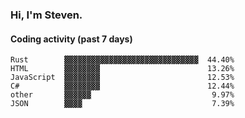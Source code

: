 ### Hi, I'm Steven.

#### Coding activity (past 7 days)
```
Rust        ▓▓▓▓▓▓▓▓▓▓▓▓▓▓▓▓▓▓▓▓▓▓▓▓▓▓▓▓▓▓  44.40%
HTML        ▓▓▓▓▓▓▓▓                        13.26%
JavaScript  ▓▓▓▓▓▓▓▓                        12.53%
C#          ▓▓▓▓▓▓▓▓                        12.44%
other       ▓▓▓▓▓▓                           9.97%
JSON        ▓▓▓▓                             7.39%
```
